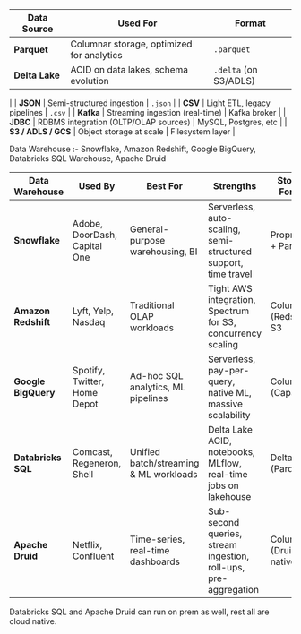 | Data Source         | Used For                                  | Format                |
| ------------------- | ----------------------------------------- | --------------------- |
| **Parquet**         | Columnar storage, optimized for analytics | `.parquet`            |
| **Delta Lake**      | ACID on data lakes, schema evolution      | `.delta` (on S3/ADLS) |
|
| **JSON**            | Semi-structured ingestion                 | `.json`               |
| **CSV**             | Light ETL, legacy pipelines               | `.csv`                |
| **Kafka**           | Streaming ingestion (real-time)           | Kafka broker          |
| **JDBC**            | RDBMS integration (OLTP/OLAP sources)     | MySQL, Postgres, etc  |
| **S3 / ADLS / GCS** | Object storage at scale                   | Filesystem layer      |


Data Warehouse :- Snowflake,  Amazon Redshift, Google BigQuery, Databricks SQL Warehouse, Apache Druid

| **Data Warehouse**  | **Used By**                  | **Best For**                           | **Strengths**                                                        | **Storage Format**      | **Query Engine**     |
| ------------------- | ---------------------------- | -------------------------------------- | -------------------------------------------------------------------- | ----------------------- | -------------------- |
| **Snowflake**       | Adobe, DoorDash, Capital One | General-purpose warehousing, BI        | Serverless, auto-scaling, semi-structured support, time travel       | Proprietary + Parquet   | Cloud-native         |
| **Amazon Redshift** | Lyft, Yelp, Nasdaq           | Traditional OLAP workloads             | Tight AWS integration, Spectrum for S3, concurrency scaling          | Columnar (Redshift), S3 | PostgreSQL-based MPP |
| **Google BigQuery** | Spotify, Twitter, Home Depot | Ad-hoc SQL analytics, ML pipelines     | Serverless, pay-per-query, native ML, massive scalability            | Columnar (Capacitor)    | Dremel-based         |
| **Databricks SQL**  | Comcast, Regeneron, Shell    | Unified batch/streaming & ML workloads | Delta Lake ACID, notebooks, MLflow, real-time jobs on lakehouse      | Delta Lake (Parquet)    | Photon (Vectorized)  |
| **Apache Druid**    | Netflix, Confluent           | Time-series, real-time dashboards      | Sub-second queries, stream ingestion, roll-ups, pre-aggregation      | Columnar (Druid native) | Query + Index engine |

Databricks SQL and Apache Druid can run on prem as well, rest all are cloud native. 

